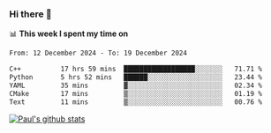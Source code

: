 ### Hi there 👋

📊 **This week I spent my time on**
<!--START_SECTION:waka-->

```txt
From: 12 December 2024 - To: 19 December 2024

C++          17 hrs 59 mins  ██████████████████░░░░░░░   71.71 %
Python       5 hrs 52 mins   ██████░░░░░░░░░░░░░░░░░░░   23.44 %
YAML         35 mins         ▓░░░░░░░░░░░░░░░░░░░░░░░░   02.34 %
CMake        17 mins         ▒░░░░░░░░░░░░░░░░░░░░░░░░   01.19 %
Text         11 mins         ▒░░░░░░░░░░░░░░░░░░░░░░░░   00.76 %
```

<!--END_SECTION:waka-->


[![Paul's github stats](https://github-readme-stats.vercel.app/api?username=mickeyouyou&theme=dracula&show_icons=true)](https://github.com/anuraghazra/github-readme-stats)
